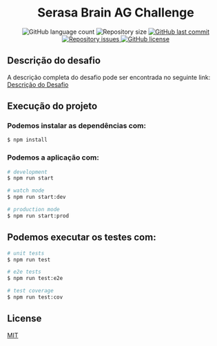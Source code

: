 <h1 align="center"> Serasa Brain AG Challenge </h1>

<p align="center">
  <img alt="GitHub language count" src="https://img.shields.io/github/languages/count/LucasPereiraMiranda/serasa-brain-ag-challenge">

  <img alt="Repository size" src="https://img.shields.io/github/repo-size/LucasPereiraMiranda/serasa-brain-ag-challenge">
  
  <a href="https://github.com/LucasPereiraMiranda/serasa-brain-ag-challenge/commits/main">
    <img alt="GitHub last commit" src="https://img.shields.io/github/last-commit/LucasPereiraMiranda/serasa-brain-ag-challenge">
  </a>

  <a href="https://github.com/LucasPereiraMiranda/serasa-brain-ag-challenge/issues">
    <img alt="Repository issues" src="https://img.shields.io/github/issues/LucasPereiraMiranda/serasa-brain-ag-challenge">
  </a>

  <a href="https://github.com/LucasPereiraMiranda/serasa-brain-ag-challenge/issues">
    <img alt="GitHub license" src="https://img.shields.io/github/license/LucasPereiraMiranda/serasa-brain-ag-challenge">
  </a>
</p>

## Descrição do desafio

A descrição completa do desafio pode ser encontrada no seguinte link: [Descrição do Desafio](https://github.com/brain-ag/trabalhe-conosco/blob/main/README.md)

## Execução do projeto

### Podemos instalar as dependências com:

```bash
$ npm install
```

### Podemos a aplicação com:

```bash
# development
$ npm run start

# watch mode
$ npm run start:dev

# production mode
$ npm run start:prod
```

## Podemos executar os testes com:

```bash
# unit tests
$ npm run test

# e2e tests
$ npm run test:e2e

# test coverage
$ npm run test:cov
```


## License

[MIT](https://choosealicense.com/licenses/mit/)
